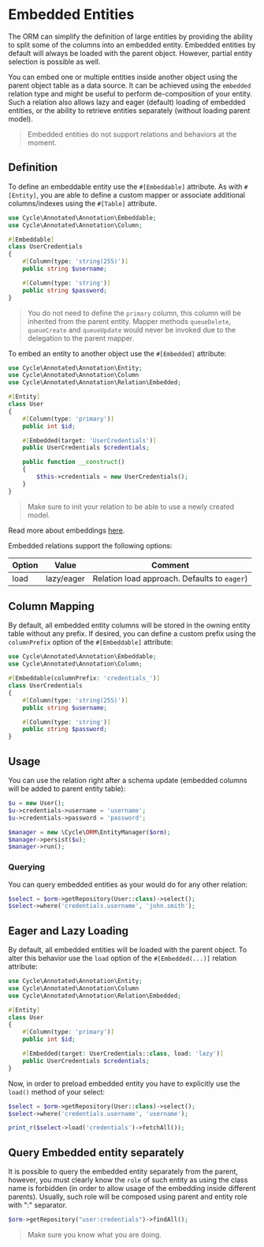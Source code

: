# Embedded Entities

The ORM can simplify the definition of large entities by providing the ability to split some of the columns into an
embedded entity. Embedded entities by default will always be loaded with the parent object. However, partial entity
selection is possible as well.

You can embed one or multiple entities inside another object using the parent object table as a data source. It can be
achieved using the `embedded` relation type and might be useful to perform de-composition of your entity. Such a
relation also allows lazy and eager (default) loading of embedded entities, or the ability to retrieve entities
separately (without loading parent model).

> Embedded entities do not support relations and behaviors at the moment.

## Definition

To define an embeddable entity use the `#[Embeddable]` attribute. As with `#[Entity]`, you are able to define a custom
mapper or associate additional columns/indexes using the `#[Table]` attribute.

```php
use Cycle\Annotated\Annotation\Embeddable;
use Cycle\Annotated\Annotation\Column;

#[Embeddable]
class UserCredentials
{
    #[Column(type: 'string(255)')]
    public string $username;

    #[Column(type: 'string')]
    public string $password;
}
```

> You do not need to define the `primary` column, this column will be inherited from the parent entity. Mapper
> methods `queueDelete`, `queueCreate` and `queueUpdate` would never be invoked due to the delegation to the parent
> mapper.

To embed an entity to another object use the `#[Embedded]` attribute:

```php
use Cycle\Annotated\Annotation\Entity;
use Cycle\Annotated\Annotation\Column
use Cycle\Annotated\Annotation\Relation\Embedded;

#[Entity]
class User
{
    #[Column(type: 'primary')]
    public int $id;

    #[Embedded(target: 'UserCredentials')]
    public UserCredentials $credentials;

    public function __construct()
    {
        $this->credentials = new UserCredentials();
    }
}
```

> Make sure to init your relation to be able to use a newly created model.

Read more about embeddings [here](/docs/en/annotated/embeddings.md).

Embedded relations support the following options:

| Option | Value      | Comment                                      |
|--------|------------|----------------------------------------------|
| load   | lazy/eager | Relation load approach. Defaults to `eager`) |

## Column Mapping

By default, all embedded entity columns will be stored in the owning entity table without any prefix. If desired, you
can define a custom prefix using the `columnPrefix` option of the `#[Embeddable]` attribute:


```php
use Cycle\Annotated\Annotation\Embeddable;
use Cycle\Annotated\Annotation\Column;

#[Embeddable(columnPrefix: 'credentials_')]
class UserCredentials
{
    #[Column(type: 'string(255)')]
    public string $username;

    #[Column(type: 'string')]
    public string $password;
}
```

## Usage

You can use the relation right after a schema update (embedded columns will be added to parent entity table):

```php
$u = new User();
$u->credentials->username = 'username';
$u->credentials->password = 'password';

$manager = new \Cycle\ORM\EntityManager($orm);
$manager->persist($u);
$manager->run();
```

### Querying

You can query embedded entities as your would do for any other relation:

```php
$select = $orm->getRepository(User::class)->select();
$select->where('credentials.username', 'john.smith');
```

## Eager and Lazy Loading

By default, all embedded entities will be loaded with the parent object. To alter this behavior use the `load` option of
the `#[Embedded(...)]` relation attribute:

```php
use Cycle\Annotated\Annotation\Entity;
use Cycle\Annotated\Annotation\Column
use Cycle\Annotated\Annotation\Relation\Embedded;

#[Entity]
class User
{
    #[Column(type: 'primary')]
    public int $id;

    #[Embedded(target: UserCredentials::class, load: 'lazy')]
    public UserCredentials $credentials;
}
```

Now, in order to preload embedded entity you have to explicitly use the `load()` method of your select:

```php
$select = $orm->getRepository(User::class)->select();
$select->where('credentials.username', 'username');

print_r($select->load('credentials')->fetchAll());
```

## Query Embedded entity separately

It is possible to query the embedded entity separately from the parent, however, you must clearly know the `role` of
such entity as using the class name is forbidden (in order to allow usage of the embedding inside different parents).
Usually, such role will be composed using parent and entity role with ":" separator.

```php
$orm->getRepository("user:credentials")->findAll();
```

> Make sure you know what you are doing.
